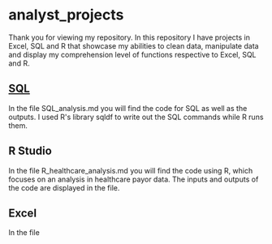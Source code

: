 # analyst_projects
Thank you for viewing my repository. In this repository I have projects in Excel, SQL and R that showcase my abilities to clean data, manipulate data and display my comprehension level of functions respective to Excel, SQL and R.  

## [SQL](https://github.com/marcie-analyst/analyst_projects/blob/main/SQL_analysis.md)
In the file SQL_analysis.md you will find the code for SQL as well as the outputs. I used R's library sqldf to write out the SQL commands while R runs them.

## R Studio
In the file R_healthcare_analysis.md you will find the code using R, which focuses on an analysis in healthcare payor data. The inputs and outputs of the code are displayed in the file.

## Excel
In the file 

